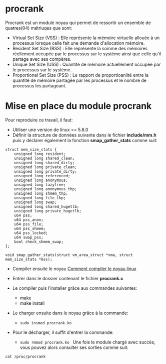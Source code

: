 # procrank
Procrank est un module noyau qui permet de ressortir un ensemble de quatres(04) métriuqes que sont:
- Virtual Set Size (VSS) : Elle représente la mémoire virtuelle allouée à un processus lorsque celle fait une demande d'allocation mémoire.
- Resident Set Size (RSS) : Elle représente la somme des mémoires réellement occupée par le processus sur le système ainsi que celle qu'il partage avec ses compères.
- Unique Set Size (USS) : Quantité de mémoire actuellement occupée par le processus sur le système.
- Proportional Set Size (PSS) : Le rapport de proportioanlité  entre la quantité de  mémoire partagée par les processus  et le nombre de processus les partageant.

# Mise en place du module procrank
Pour reproduire ce travail, il faut:
* Utiliser une version de linux >= 5.8.0
* Définir la structure de données suivante dans le fichier **include/mm.h** puis y déclarer également la fonction **smap_gather_stats** comme suit:
```
struct mem_size_stats {
	unsigned long resident;
	unsigned long shared_clean;
	unsigned long shared_dirty;
	unsigned long private_clean;
	unsigned long private_dirty;
	unsigned long referenced;
	unsigned long anonymous;
	unsigned long lazyfree;
	unsigned long anonymous_thp;
	unsigned long shmem_thp;
	unsigned long file_thp;
	unsigned long swap;
	unsigned long shared_hugetlb;
	unsigned long private_hugetlb;
	u64 pss;
	u64 pss_anon;
	u64 pss_file;
	u64 pss_shmem;
	u64 pss_locked;
	u64 swap_pss;
	bool check_shmem_swap;
};

void smap_gather_stats(struct vm_area_struct *vma, struct mem_size_stats *mss);
```
* Compiler ensuite le noyau [Comment compiler le noyau linux](https://doc.ubuntu-fr.org/tutoriel/compiler_linux)

* Entrer dans le dossier contenant le fichier **procrank.c**
* Le compiler puis l'installer grâce aux commandes suivantes:
	* make
	* make install
* Le charger ensuite dans le noyau grâce à la commande:
	*	```sudo insmod procrank.ko ```
* Pour le décharger, il suffit d'entrer la commande:
	* ```sudo rmmod procrank.ko ```
Une fois le module chargé avec succès, vous pouvez alors consulter ses sorties comme suit:

```cat /proc/procrank```